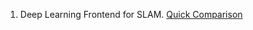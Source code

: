 1. Deep Learning Frontend for SLAM. [Quick Comparison](https://towardsdatascience.com/self-supervised-keypoint-learning-aade18081fc3)
